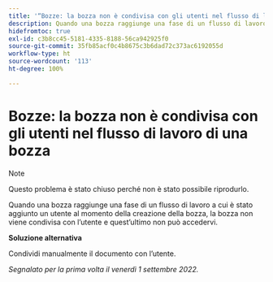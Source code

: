 ```yaml
---
title: '“Bozze: la bozza non è condivisa con gli utenti nel flusso di lavoro di una bozza”'
description: Quando una bozza raggiunge una fase di un flusso di lavoro a cui è stato aggiunto un utente al momento della creazione della bozza, la bozza non viene condivisa con l’utente e quest’ultimo non può accedervi.
hidefromtoc: true
exl-id: c3b8cc45-5181-4335-8188-56ca942925f0
source-git-commit: 35fb85acf0c4b8675c3b6dad72c373ac6192055d
workflow-type: ht
source-wordcount: '113'
ht-degree: 100%

---
```


# Bozze: la bozza non è condivisa con gli utenti nel flusso di lavoro di una bozza

<!--This issue is on the WF and WFP TOCs-->
<!--Requested article-->

>[!NOTE]
>
>Questo problema è stato chiuso perché non è stato possibile riprodurlo.

Quando una bozza raggiunge una fase di un flusso di lavoro a cui è stato aggiunto un utente al momento della creazione della bozza, la bozza non viene condivisa con l’utente e quest’ultimo non può accedervi.

**Soluzione alternativa**

Condividi manualmente il documento con l’utente.

_Segnalato per la prima volta il venerdì 1 settembre 2022._
